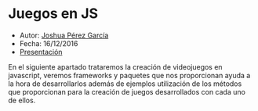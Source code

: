 # Juegos en JS

* Autor: [Joshua Pérez García](https://github.com/joshuape)
* Fecha: 16/12/2016
* [Presentación](https://github.com/ULL-ESIT-SYTW-1617/Presentacion-juegos-en-javascript.git)

En el siguiente apartado trataremos la creación de videojuegos en javascript, veremos frameworks y paquetes que nos proporcionan ayuda a la hora de desarrollarlos además de ejemplos utilización de los métodos que proporcionan para la creación de juegos desarrollados con cada uno de ellos.
